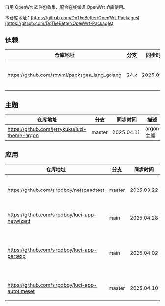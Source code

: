
自用 OpenWrt 软件包收集，配合在线编译 OpenWrt 仓库使用。

本仓库地址：[https://github.com/DoTheBetter/OpenWrt-Packages](https://github.com/DoTheBetter/OpenWrt-Packages)


## 依赖
| 仓库地址 | 分支 | 同步时间 | 描述 |
| -------- | ---- | -------- | -------- |
| https://github.com/sbwml/packages_lang_golang | 24.x | 2025.05.07 | geodata、xray 等依赖高版本 go |

## 主题
| 仓库地址 | 分支 | 同步时间 | 描述 |
| -------- | ---- | -------- | -------- |
| https://github.com/jerrykuku/luci-theme-argon | master | 2025.04.11 | argon 主题 |

## 应用
| 仓库地址 | 分支 | 同步时间 | 描述 |
| -------- | ---- | -------- | -------- |
| https://github.com/sirpdboy/netspeedtest | master | 2025.03.22 | 网络速度诊断测试 |
| https://github.com/sirpdboy/luci-app-netwizard | main | 2025.04.28 | 网络设置向导 |
| https://github.com/sirpdboy/luci-app-partexp | main | 2025.04.02 | 分区格式化、扩容、挂载 |
| https://github.com/sirpdboy/luci-app-autotimeset | master | 2025.04.10 | 定时任务设置 |
